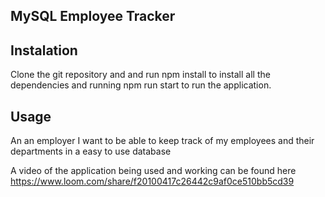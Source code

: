 ## MySQL Employee Tracker

## Instalation
Clone the git repository and and run npm install to install all the dependencies and running npm run start to run the application. 

## Usage
An an employer I want to be able to keep track of my employees and their departments in a easy to use database

A video of the application being used and working can be found here https://www.loom.com/share/f20100417c26442c9af0ce510bb5cd39



